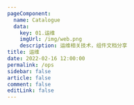 ```yaml
---
pageComponent: 
  name: Catalogue
  data: 
    key: 01.运维
    imgUrl: /img/web.png
    description: 运维相关技术，组件文档分享
title: 运维
date: 2022-02-16 12:00:00
permalink: /ops
sidebar: false
article: false
comment: false
editLink: false
---
```


